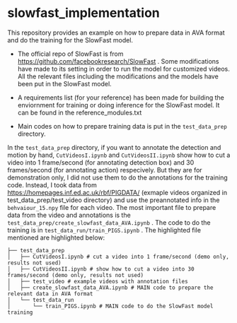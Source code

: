 # slowfast_implementation
This repository provides an example on how to prepare data in AVA format and do the training for the SlowFast model. 

- The official repo of SlowFast is from https://github.com/facebookresearch/SlowFast . Some modifications have made to its setting in order to run the model for customized videos. All the relevant files including the modifications and the models have been put in the SlowFast model. 

- A requirements list (for your reference) has been made for building the enviornment for training or doing inference for the SlowFast model. It can be found in the reference_modules.txt 

- Main codes on how to prepare training data is put in the `test_data_prep` directory.

In the `test_data_prep` directory, if you want to annotate the detection and motion by hand, `CutVideosI.ipynb` and `CutVideosII.ipynb` show how to cut a video into 1 frame/second (for annotating detection box) and 30 frames/second (for annotating action) respecively. But they are for demonstration only, I did not use them to do the annotations for the training code. Instead, I took data from https://homepages.inf.ed.ac.uk/rbf/PIGDATA/ (exmaple videos organized in test_data_prep/test_video directory) and use the preannotated info in the `behvaiour_15.npy` file for each video. The most important file to prepare data from the video and annotations is the `test_data_prep/create_slowfast_data_AVA.ipynb` . The code to do the training is in `test_data_run/train_PIGS.ipynb` . The highlighted file mentioned are highlighted below:
```
├── test_data_prep
│   ├── CutVideosI.ipynb # cut a video into 1 frame/second (demo only, results not used)
│   ├── CutVideosII.ipynb # show how to cut a video into 30 frames/second (demo only, results not used)
│   ├── test_video # example videos with annotation files
│   ├── create_slowfast_data_AVA.ipynb # MAIN code to prepare the relevant data in AVA format
│   └── test_data_run
│       └── train_PIGS.ipynb # MAIN code to do the SlowFast model training
```


